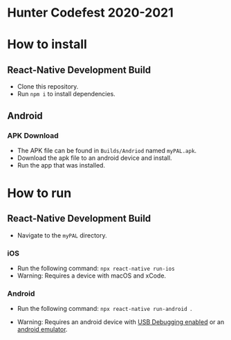 # Hunter Codefest 2020-2021

# How to install

## React-Native Development Build
- Clone this repository. 
- Run `npm i` to install dependencies.

## Android

### APK Download
- The APK file can be found in `Builds/Andriod` named `myPAL.apk`.
- Download the apk file to an android device and install.
- Run the app that was installed.


# How to run
## React-Native Development Build
- Navigate to the `myPAL` directory.

### iOS
- Run the following command: ```npx react-native run-ios```
- Warning: Requires a device with macOS and xCode.

### Android
- Run the following command: ```npx react-native run-android ```.

- Warning: Requires an android device with [USB Debugging enabled](https://developer.android.com/studio/debug/dev-options) or an [android emulator](https://developer.android.com/studio/run/emulator).
